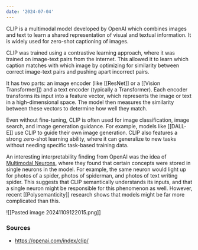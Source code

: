 ```yaml
---
date: '2024-07-04'
---
```


CLIP is a multimodal model developed by OpenAI which combines images and text to learn a shared representation of visual and textual information. It is widely used for zero-shot captioning of images.

CLIP was trained using a contrastive learning approach, where it was trained on image-text pairs from the internet. This allowed it to learn which caption matches with which image by optimizing for similarity between correct image-text pairs and pushing apart incorrect pairs.

It has two parts: an image encoder (like [[ResNet]] or a [[Vision Transformer]]) and a text encoder (typically a Transformer). Each encoder transforms its input into a feature vector, which represents the image or text in a high-dimensional space. The model then measures the similarity between these vectors to determine how well they match.

Even without fine-tuning, CLIP is often used for image classification, image search, and image generation guidance. For example, models like [[DALL-E]] use CLIP to guide their own image generation. CLIP also features a strong zero-shot learning ability, where it can generalize to new tasks without needing specific task-based training data.

An interesting interpretability finding from OpenAI was the idea of [Multimodal Neurons](https://openai.com/index/multimodal-neurons/), where they found that certain concepts were stored in single neurons in the model. For example, the same neuron would light up for photos of a spider, photos of spiderman, and photos of text writing spider. This suggests that CLIP semantically understands its inputs, and that a single neuron might be responsible for this phenomenon as well. However, recent [[Polysemanticity]] research shows that models might be far more complicated than this.

![[Pasted image 20241109122015.png]]

### Sources
- https://openai.com/index/clip/